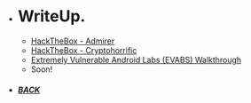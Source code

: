 *  # WriteUp.

   - [HackTheBox - Admirer](https://github.com/Hackplayers/hackthebox-writeups/blob/master/machines/Admirer/HTB-Admirer_AE13.pdf)
   - [HackTheBox - Cryptohorrific](https://github.com/Ap0k4L1p5/hackthebox-writeups/blob/master/challenges/mobile/HTB-Cryptohorrific_AE13.pdf)
   - [Extremely Vulnerable Android Labs (EVABS) Walkthrough](https://github.com/Ap0k4L1p5/Ap0k4L1p5.github.io/blob/master/_content/EVABS_walkthrough_AE13.pdf)
   - Soon!
*  ##### [BACK](/index.html "Back to Homepage")
